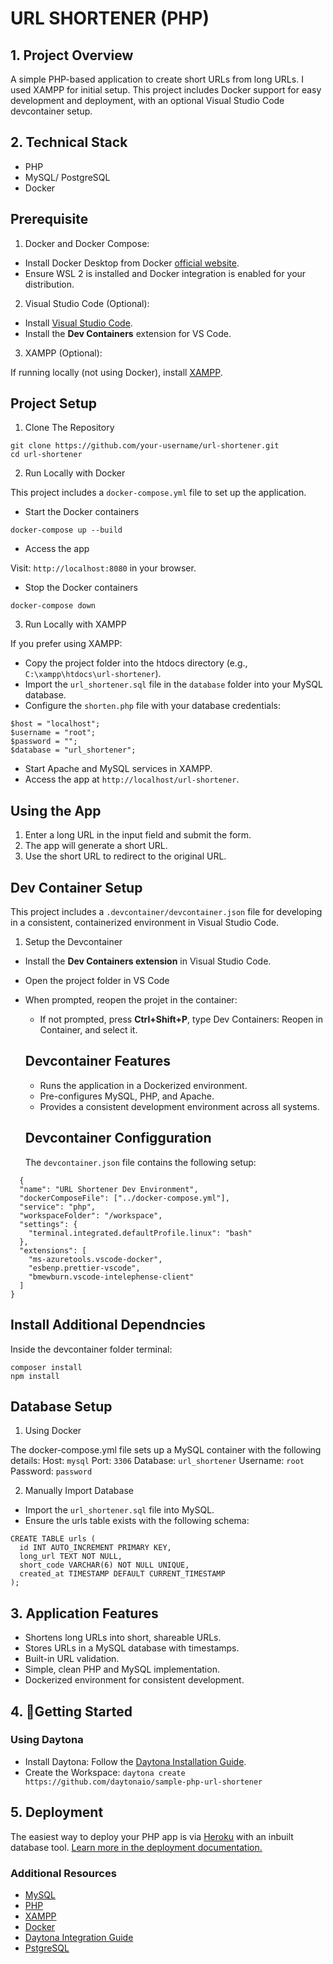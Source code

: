 
# URL SHORTENER (PHP)

 ## 1. Project Overview

A simple PHP-based application to create short URLs from long URLs. I used XAMPP for initial setup.
This project includes Docker support for easy development and deployment, with an optional Visual Studio Code devcontainer setup.

## 2. Technical Stack

- PHP
- MySQL/ PostgreSQL
- Docker

## Prerequisite

1. Docker and Docker Compose:

- Install Docker Desktop from Docker [official website](https://app.docker.com/).
- Ensure WSL 2 is installed and Docker integration is enabled for your distribution.

2. Visual Studio Code (Optional):

- Install [Visual Studio Code](https://code.visualstudio.com/).
- Install the **Dev Containers** extension for VS Code.

3. XAMPP (Optional):

If running locally (not using Docker), install [XAMPP](https://www.apachefriends.org/).

## Project Setup

1. Clone The Repository

```
git clone https://github.com/your-username/url-shortener.git
cd url-shortener
```
2.  Run Locally with Docker

This project includes a `docker-compose.yml` file to set up the application.

- Start the Docker containers

`docker-compose up --build`

- Access the app

Visit: `http://localhost:8080` in your browser.

- Stop the Docker containers

`docker-compose down`

3. Run Locally with XAMPP

If you prefer using XAMPP:

- Copy the project folder into the htdocs directory (e.g., `C:\xampp\htdocs\url-shortener`).
- Import the `url_shortener.sql` file in the `database` folder into your MySQL database.
- Configure the `shorten.php` file with your database credentials:
```
$host = "localhost";
$username = "root";
$password = "";
$database = "url_shortener";
```
- Start Apache and MySQL services in XAMPP.
- Access the app at `http://localhost/url-shortener`.

## Using the App

1. Enter a long URL in the input field and submit the form.
2. The app will generate a short URL.
3. Use the short URL to redirect to the original URL.

## Dev Container Setup

This project includes a `.devcontainer/devcontainer.json` file for developing in a consistent, containerized environment in Visual Studio Code.

1. Setup the Devcontainer

- Install the **Dev Containers extension** in Visual Studio Code.
- Open the project folder in VS Code
- When prompted, reopen the projet in the container:
  - If not prompted, press **Ctrl+Shift+P**, type Dev Containers: Reopen in Container, and select it.

  ## Devcontainer Features

  - Runs the application in a Dockerized environment.
  - Pre-configures MySQL, PHP, and Apache.
  - Provides a consistent development environment across all systems.

  ## Devcontainer Configguration

  The `devcontainer.json` file contains the following setup:
```
  {
  "name": "URL Shortener Dev Environment",
  "dockerComposeFile": ["../docker-compose.yml"],
  "service": "php",
  "workspaceFolder": "/workspace",
  "settings": {
    "terminal.integrated.defaultProfile.linux": "bash"
  },
  "extensions": [
    "ms-azuretools.vscode-docker",
    "esbenp.prettier-vscode",
    "bmewburn.vscode-intelephense-client"
  ]
}
```

## Install Additional Dependncies

Inside the devcontainer folder terminal:

```
composer install
npm install
```
## Database Setup

1. Using Docker

The docker-compose.yml file sets up a MySQL container with the following details:
Host: `mysql`
Port: `3306`
Database: `url_shortener`
Username: `root`
Password: `password`

2. Manually Import Database

- Import the `url_shortener.sql` file into MySQL.
- Ensure the urls table exists with the following schema:

```
CREATE TABLE urls (
  id INT AUTO_INCREMENT PRIMARY KEY,
  long_url TEXT NOT NULL,
  short_code VARCHAR(6) NOT NULL UNIQUE,
  created_at TIMESTAMP DEFAULT CURRENT_TIMESTAMP
);
```

## 3. Application Features

- Shortens long URLs into short, shareable URLs.
- Stores URLs in a MySQL database with timestamps.
- Built-in URL validation.
- Simple, clean PHP and MySQL implementation.
- Dockerized environment for consistent development.

## 4. 🚀Getting Started

### Using Daytona

- Install Daytona: Follow the  [Daytona Installation Guide](https://www.daytona.io/docs/installation/installation/).
- Create the Workspace:
  `daytona create https://github.com/daytonaio/sample-php-url-shortener`

## 5. Deployment

The easiest way to deploy your PHP app is via [Heroku](https://www.heroku.com/) with an inbuilt database tool. [Learn more in the deployment documentation.](https://devcenter.heroku.com/)


### Additional Resources

- [MySQL ](https://www.mysql.com/)
- [PHP](https://www.php.net/)
- [XAMPP](https://www.apachefriends.org/)
- [Docker](https://www.docker.com/)
- [Daytona Integration Guide](https://dev.to/mayank_mohapatra/integrate-daytona-and-let-the-magic-begin-38hg)
- [PstgreSQL](https://www.postgresql.org/)

